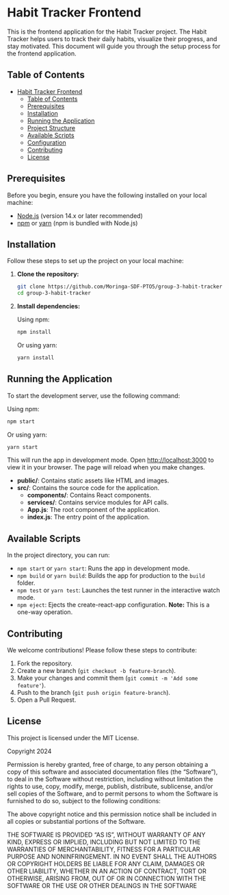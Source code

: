 # Habit Tracker Frontend

This is the frontend application for the Habit Tracker project. The Habit Tracker helps users to track their daily habits, visualize their progress, and stay motivated. This document will guide you through the setup process for the frontend application.

## Table of Contents

- [Habit Tracker Frontend](#habit-tracker-frontend)
  - [Table of Contents](#table-of-contents)
  - [Prerequisites](#prerequisites)
  - [Installation](#installation)
  - [Running the Application](#running-the-application)
  - [Project Structure](#project-structure)
  - [Available Scripts](#available-scripts)
  - [Configuration](#configuration)
  - [Contributing](#contributing)
  - [License](#license)

## Prerequisites

Before you begin, ensure you have the following installed on your local machine:

- [Node.js](https://nodejs.org/) (version 14.x or later recommended)
- [npm](https://www.npmjs.com/) or [yarn](https://yarnpkg.com/) (npm is bundled with Node.js)

## Installation

Follow these steps to set up the project on your local machine:

1. **Clone the repository:**

    ```bash
    git clone https://github.com/Moringa-SDF-PTO5/group-3-habit-tracker.git
    cd group-3-habit-tracker
    ```

2. **Install dependencies:**

    Using npm:

    ```bash
    npm install
    ```

    Or using yarn:

    ```bash
    yarn install
    ```

## Running the Application

To start the development server, use the following command:

Using npm:

```bash
npm start
```

Or using yarn:

```bash
yarn start
```

This will run the app in development mode. Open [http://localhost:3000](http://localhost:3000) to view it in your browser. The page will reload when you make changes.



- **public/**: Contains static assets like HTML and images.
- **src/**: Contains the source code for the application.
  - **components/**: Contains React components.
  - **services/**: Contains service modules for API calls.
  - **App.js**: The root component of the application.
  - **index.js**: The entry point of the application.

## Available Scripts

In the project directory, you can run:

- `npm start` or `yarn start`: Runs the app in development mode.
- `npm build` or `yarn build`: Builds the app for production to the `build` folder.
- `npm test` or `yarn test`: Launches the test runner in the interactive watch mode.
- `npm eject`: Ejects the create-react-app configuration. **Note:** This is a one-way operation.


## Contributing

We welcome contributions! Please follow these steps to contribute:

1. Fork the repository.
2. Create a new branch (`git checkout -b feature-branch`).
3. Make your changes and commit them (`git commit -m 'Add some feature'`).
4. Push to the branch (`git push origin feature-branch`).
5. Open a Pull Request.

## License

This project is licensed under the MIT License.

Copyright 2024

Permission is hereby granted, free of charge, to any person obtaining a copy of this software and associated documentation files (the “Software”), to deal in the Software without restriction, including without limitation the rights to use, copy, modify, merge, publish, distribute, sublicense, and/or sell copies of the Software, and to permit persons to whom the Software is furnished to do so, subject to the following conditions:

The above copyright notice and this permission notice shall be included in all copies or substantial portions of the Software.

THE SOFTWARE IS PROVIDED “AS IS”, WITHOUT WARRANTY OF ANY KIND, EXPRESS OR IMPLIED, INCLUDING BUT NOT LIMITED TO THE WARRANTIES OF MERCHANTABILITY, FITNESS FOR A PARTICULAR PURPOSE AND NONINFRINGEMENT. IN NO EVENT SHALL THE AUTHORS OR COPYRIGHT HOLDERS BE LIABLE FOR ANY CLAIM, DAMAGES OR OTHER LIABILITY, WHETHER IN AN ACTION OF CONTRACT, TORT OR OTHERWISE, ARISING FROM, OUT OF OR IN CONNECTION WITH THE SOFTWARE OR THE USE OR OTHER DEALINGS IN THE SOFTWARE